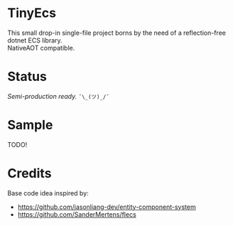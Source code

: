 # TinyEcs
This small drop-in single-file project borns by the need of a reflection-free dotnet ECS library.<br>
NativeAOT compatible.

# Status
<i>Semi-production ready.</i>  `¯\_(ツ)_/¯`

# Sample
TODO!

# Credits
Base code idea inspired by:
- https://github.com/jasonliang-dev/entity-component-system
- https://github.com/SanderMertens/flecs
